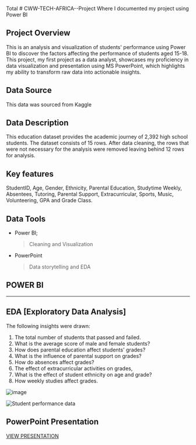 Total # CWW-TECH-AFRICA--Project
Where I documented my project using Power BI


## Project Overview
This is an analysis and visualization of students' performance using Power BI to discover the factors affecting the performance of students aged 15-18. This project, my first project as a data analyst, showcases my proficiency in data visualization and presentation using MS PowerPoint, which highlights my ability to transform raw data into actionable insights.


## Data Source
This data was sourced from Kaggle

## Data Description
This education dataset provides the academic journey of 2,392 high school students. The dataset consists of 15 rows. After data cleaning, the rows that were not necessary for the analysis were removed leaving behind 12 rows for analysis.


## Key features
StudentID, Age, Gender, Ethnicity, Parental Education, Studytime Weekly, Absentees, Tutoring, Parental Support, Extracurricular, Sports, Music, Volunteering, GPA and Grade Class.


## Data Tools
* Power BI;
  > Cleaning and Visualization
* PowerPoint
  > Data storytelling and EDA


## POWER BI
---

## EDA [Exploratory Data Analysis]
The following insights were drawn:
1. The total number of students that passed and failed.
2. What is the average score of male and female students?
3. How does parental education affect students' grades?
4. What is the influence of parental support on grades?
5. How do absences affect grades?
6. The effect of extracurricular activities on grades,
7. What is the effect of student ethnicity on age and grade?
8. How weekly studies affect grades.



![image](https://github.com/user-attachments/assets/7ccbb198-4cf1-4e46-806d-019e4dc9f21d)


![Student performance data](https://github.com/user-attachments/assets/5b908c44-0753-4fae-8639-89ff709a5249)



## PowerPoint Presentation
[VIEW PRESENTATION](https://us.docworkspace.com/d/sIOueupNZ6oDDtQY)



